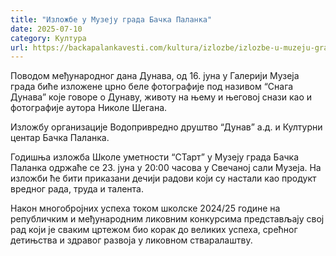 ```yaml
---
title: "Изложбе у Музеју града Бачка Паланка"
date: 2025-07-10
category: Култура
url: https://backapalankavesti.com/kultura/izlozbe/izlozbe-u-muzeju-grada-backa-palanka/
---
```


Поводом међународног дана Дунава, од 16. јуна у Галерији Музеја града биће изложене црно беле фотографије под називом “Снага Дунава” које говоре о Дунаву, животу на њему и његовој снази као и фотографије аутора Николе Шегана.

Изложбу организације Водопривредно друштво “Дунав” а.д. и Културни центар Бачка Паланка.

Годишња изложба Школе уметности “СТарт” у Музеју града Бачка Паланка одржаће се 23. јуна у 20:00 часова у Свечаној сали Музеја. На изложби ће бити приказани дечији радови који су настали као продукт вредног рада, труда и талента.

Након многобројних успеха током школске 2024/25 године на републичким и међународним ликовним конкурсима представљају свој рад који је сваким цртежом био корак до великих успеха, срећног детињства и здравог развоја у ликовном стваралаштву.
